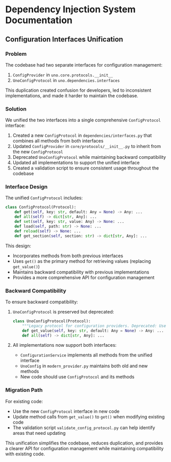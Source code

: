 # Dependency Injection System Documentation

## Configuration Interfaces Unification

### Problem

The codebase had two separate interfaces for configuration management:
1. `ConfigProvider` in `uno.core.protocols.__init__`
2. `UnoConfigProtocol` in `uno.dependencies.interfaces`

This duplication created confusion for developers, led to inconsistent implementations, and made it harder to maintain the codebase.

### Solution

We unified the two interfaces into a single comprehensive `ConfigProtocol` interface:

1. Created a new `ConfigProtocol` in `dependencies/interfaces.py` that combines all methods from both interfaces
2. Updated `ConfigProvider` in `core/protocols/__init__.py` to inherit from the new `ConfigProtocol`
3. Deprecated `UnoConfigProtocol` while maintaining backward compatibility
4. Updated all implementations to support the unified interface
5. Created a validation script to ensure consistent usage throughout the codebase

### Interface Design

The unified `ConfigProtocol` includes:

```python
class ConfigProtocol(Protocol):
    def get(self, key: str, default: Any = None) -> Any: ...
    def all(self) -> dict[str, Any]: ...
    def set(self, key: str, value: Any) -> None: ...
    def load(self, path: str) -> None: ...
    def reload(self) -> None: ...
    def get_section(self, section: str) -> dict[str, Any]: ...
```

This design:
- Incorporates methods from both previous interfaces
- Uses `get()` as the primary method for retrieving values (replacing `get_value()`)
- Maintains backward compatibility with previous implementations
- Provides a more comprehensive API for configuration management

### Backward Compatibility

To ensure backward compatibility:

1. `UnoConfigProtocol` is preserved but deprecated:
   ```python
   class UnoConfigProtocol(Protocol):
       """Legacy protocol for configuration providers. Deprecated: Use ConfigProtocol instead."""
       def get_value(self, key: str, default: Any = None) -> Any: ...
       def all(self) -> dict[str, Any]: ...
   ```

2. All implementations now support both interfaces:
   - `ConfigurationService` implements all methods from the unified interface
   - `UnoConfig` in `modern_provider.py` maintains both old and new methods
   - New code should use `ConfigProtocol` and its methods

### Migration Path

For existing code:
- Use the new `ConfigProtocol` interface in new code
- Update method calls from `get_value()` to `get()` when modifying existing code
- The validation script `validate_config_protocol.py` can help identify areas that need updating

This unification simplifies the codebase, reduces duplication, and provides a clearer API for configuration management while maintaining compatibility with existing code.